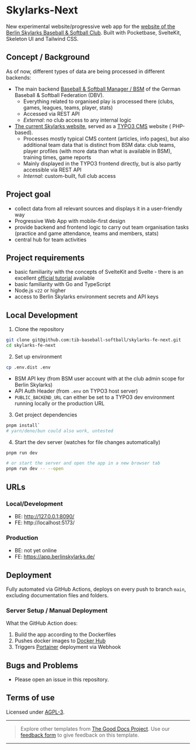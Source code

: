 # Skylarks-Next

New experimental website/progressive web app for
the [website of the Berlin Skylarks Baseball & Softball Club](https://www.tib-baseball.de/).
Built with Pocketbase, SvelteKit, Skeleton UI and Tailwind CSS.

## Concept / Background

As of now, different types of data are being processed in different backends:

* The main backend [Baseball & Softball Manager / BSM](https://bsm.baseball-softball.de/) of the German Baseball &
  Softball Federation (DBV).
    * Everything related to organised play is processed there (clubs, games, leagues, teams, player, stats)
    * Accessed via REST API
    * _External_: no club access to any internal logic
* [The current Skylarks website](https://www.tib-baseball.de/), served as a [TYPO3 CMS](https://typo3.org/) website (
  PHP-based).
    * Processes mostly typical CMS content (articles, info pages), but also additional team data that is distinct from
      BSM data: club teams, player profiles (with more data than what is available in BSM),
      training times, game reports
    * Mainly displayed in the TYPO3 frontend directly, but is also partly accessible via REST API
    * _Internal_: custom-built, full club access

## Project goal

* collect data from all relevant sources and displays it in a user-friendly way
* Progressive Web App with mobile-first design
* provide backend and frontend logic to carry out team organisation tasks
  (practice and game attendance, teams and members, stats)
* central hub for team activities

## Project requirements

* basic familiarity with the concepts of SvelteKit and Svelte - there is an
  excellent [official tutorial](https://learn.svelte.dev/tutorial/welcome-to-svelte) available
* basic familiarity with Go and TypeScript
* Node.js `v22` or higher
* access to Berlin Skylarks environment secrets and API keys

## Local Development

1. Clone the repository

```bash
git clone git@github.com:tib-baseball-softball/skylarks-fe-next.git
cd skylarks-fe-next
```

2. Set up environment

```bash
cp .env.dist .env
```

* BSM API key (from BSM user account with at the club admin scope for Berlin Skylarks)
* API Auth Header (from `.env` on TYPO3 host server)
* `PUBLIC_BACKEND_URL` can either be set to a TYPO3 dev environment running locally or the production URL

3. Get project dependencies

```bash
pnpm install`
# yarn/deno/bun could also work, untested
```

4. Start the dev server (watches for file changes automatically)

```bash
pnpm run dev

# or start the server and open the app in a new browser tab
pnpm run dev -- --open
```

## URLs

### Local/Development

- BE: http://127.0.0.1:8090/
- FE: http://localhost:5173/

### Production

- BE: not yet online
- FE: https://app.berlinskylarks.de/

## Deployment

Fully automated via GitHub Actions, deploys on every push to branch `main`, excluding documentation files and folders.

### Server Setup / Manual Deployment

What the GitHub Action does:

1. Build the app according to the Dockerfiles
2. Pushes docker images to [Docker Hub](https://hub.docker.com/repositories/obnoxieux)
3. Triggers [Portainer](https://docs.portainer.io/) deployment via Webhook

## Bugs and Problems

* Please open an issue in this repository.

## Terms of use

Licensed under [AGPL-3](LICENSE).

---

> Explore other templates from [The Good Docs Project](https://thegooddocsproject.dev/). Use
> our [feedback form](https://thegooddocsproject.dev/feedback/?template=Readme) to give feedback on this template.
---
